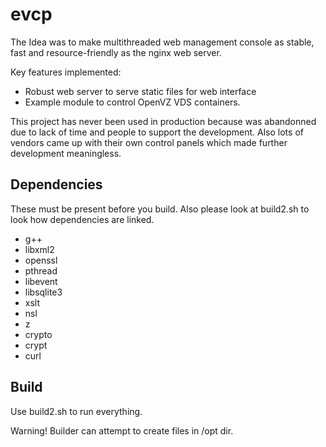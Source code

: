 # evcp

The Idea was to make multithreaded web management console as stable, fast and resource-friendly as the nginx web server.

Key features implemented:
* Robust web server to serve static files for web interface
* Example module to control OpenVZ VDS containers.


This project has never been used in production because was abandonned due to lack of time and people to support the development. 
Also lots of vendors came up with their own control panels which made further development meaningless.

## Dependencies

These must be present before you build.
Also please look at build2.sh to look how dependencies are linked.

* g++
* libxml2
* openssl
* pthread
* libevent
* libsqlite3
* xslt
* nsl
* z
* crypto
* crypt
* curl

## Build

Use build2.sh to run everything.

Warning! Builder can attempt to create files in /opt dir.
